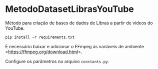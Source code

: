 # MetodoDatasetLibrasYouTube
Método para criação de bases de dados de Libras a partir de vídeos do YouTube.

`pip install -r requirements.txt`

É necessário baixar e adicionar o FFmpeg às variáveis de ambiente <<https://ffmpeg.org/download.html>>.

Configure os parâmetros no arquivo `constants.py`.

